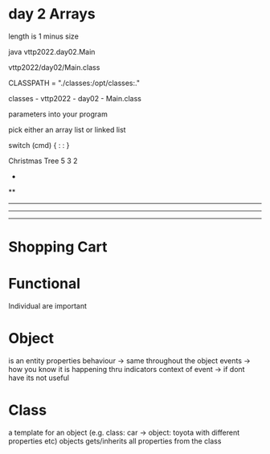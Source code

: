 # day 2 Arrays

length is 1 minus size

java vttp2022.day02.Main

vttp2022/day02/Main.class

CLASSPATH = "./classes:/opt/classes:."

classes - vttp2022 - day02 - Main.class


parameters into your program

pick either an array list or linked list



switch (cmd) {
    :
    :
}

<package> Christmas Tree 5 3 2

*
**
***
****
*****

# Shopping Cart

# Functional
Individual are important

# Object
is an entity
properties
behaviour -> same throughout the object
events -> how you know it is happening thru indicators
context of event -> if dont have its not useful

# Class
a template for an object (e.g. class: car -> object: toyota with different properties etc)
objects gets/inherits all properties from the class

